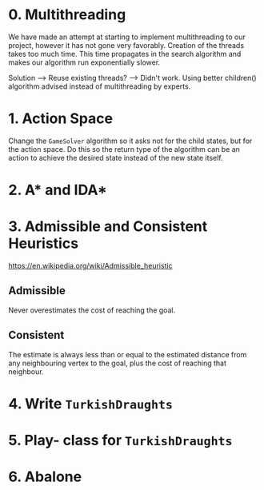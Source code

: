 # 0. Multithreading
We have made an attempt at starting to implement multithreading to our project, however it has not gone very favorably. Creation of the threads takes too much time. This time propagates in the search algorithm and makes our algorithm run exponentially slower. 

Solution --> Reuse existing threads? 
--> Didn't work. Using better children() algorithm advised instead of multithreading by experts.

# 1. Action Space
Change the `GameSolver` algorithm so it asks not for the child states, but for the action space. Do this so the return type of the algorithm can be an action to achieve the desired state instead of the new state itself.

# 2. A* and IDA*

# 3. Admissible and Consistent Heuristics
https://en.wikipedia.org/wiki/Admissible_heuristic
## Admissible
Never overestimates the cost of reaching the goal.
## Consistent
The estimate is always less than or equal to the estimated distance from any neighbouring vertex to the goal, plus the cost of reaching that neighbour.

# 4. Write `TurkishDraughts`

# 5. Play- class for `TurkishDraughts`

# 6. Abalone